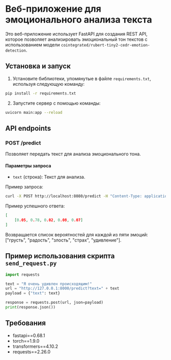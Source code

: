 # Веб-приложение для эмоционального анализа текста

Это веб-приложение использует FastAPI для создания REST API, которое позволяет анализировать эмоциональный тон текстов с использованием модели `cointegrated/rubert-tiny2-cedr-emotion-detection`. 

## Установка и запуск

1. Установите библиотеки, упомянутые в файле `requirements.txt`, используя следующую команду:

```bash
pip install -r requirements.txt
```

2. Запустите сервер с помощью команды:

```bash
uvicorn main:app --reload
```

## API endpoints

### POST /predict

Позволяет передать текст для анализа эмоционального тона.

#### Параметры запроса

- `text` (строка): Текст для анализа.

Пример запроса:
```bash
curl -X POST http://localhost:8080/predict -H "Content-Type: application/json" -d '{"text": "Я очень удивлен происходящим!"}'
```

Пример успешного ответа:

```json
[
    [0.05, 0.78, 0.02, 0.08, 0.07]
]
```

Возвращается список вероятностей для каждой из пяти эмоций: ["грусть", "радость", "злость", "страх", "удивление"].

## Пример использования скрипта `send_request.py`

```python
import requests

text = "Я очень удивлен происходящим!"
url = "http://127.0.0.1:8000/predict?text=" + text
payload = {"text": text}

response = requests.post(url, json=payload)
print(response.json())
```

## Требования

- fastapi==0.68.1
- torch==1.9.0
- transformers==4.10.2
- requests==2.26.0
